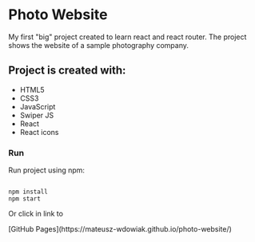 <h1>Photo Website</h1>
<p>My first "big" project created to learn react and react router. The project shows the website of a sample photography company.</p>

<h2>Project is created with:</h2>
<ul>
  <li>HTML5</li>
  <li>CSS3</li>
  <li>JavaScript</li>
  <li>Swiper JS</li>
  <li>React</li>
  <li>React icons</li>
 </ul>
 
<h3>Run</h3>
<p>Run project using npm: </p>

```

npm install
npm start

```

<p>Or click in link to </p>[GitHub Pages](https://mateusz-wdowiak.github.io/photo-website/)





